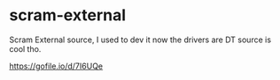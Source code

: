 # scram-external
Scram External source, I used to dev it now the drivers are DT source is cool tho.

https://gofile.io/d/7I6UQe
